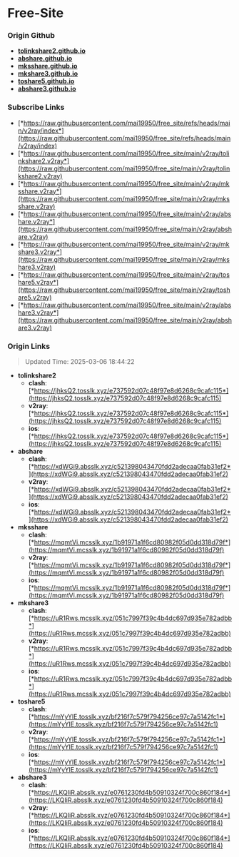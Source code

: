 # Free-Site

### Origin Github

- [**tolinkshare2.github.io**](https://github.com/tolinkshare2/tolinkshare2.github.io)
- [**abshare.github.io**](https://github.com/abshare/abshare.github.io)
- [**mksshare.github.io**](https://github.com/mksshare/mksshare.github.io)
- [**mkshare3.github.io**](https://github.com/mkshare3/mkshare3.github.io)
- [**toshare5.github.io**](https://github.com/toshare5/toshare5.github.io)
- [**abshare3.github.io**](https://github.com/abshare3/abshare3.github.io)

### Subscribe Links

- [*https://raw.githubusercontent.com/mai19950/free_site/refs/heads/main/v2ray/index*](https://raw.githubusercontent.com/mai19950/free_site/refs/heads/main/v2ray/index)
- [*https://raw.githubusercontent.com/mai19950/free_site/main/v2ray/tolinkshare2.v2ray*](https://raw.githubusercontent.com/mai19950/free_site/main/v2ray/tolinkshare2.v2ray)
- [*https://raw.githubusercontent.com/mai19950/free_site/main/v2ray/mksshare.v2ray*](https://raw.githubusercontent.com/mai19950/free_site/main/v2ray/mksshare.v2ray)
- [*https://raw.githubusercontent.com/mai19950/free_site/main/v2ray/abshare.v2ray*](https://raw.githubusercontent.com/mai19950/free_site/main/v2ray/abshare.v2ray)
- [*https://raw.githubusercontent.com/mai19950/free_site/main/v2ray/mkshare3.v2ray*](https://raw.githubusercontent.com/mai19950/free_site/main/v2ray/mkshare3.v2ray)
- [*https://raw.githubusercontent.com/mai19950/free_site/main/v2ray/toshare5.v2ray*](https://raw.githubusercontent.com/mai19950/free_site/main/v2ray/toshare5.v2ray)
- [*https://raw.githubusercontent.com/mai19950/free_site/main/v2ray/abshare3.v2ray*](https://raw.githubusercontent.com/mai19950/free_site/main/v2ray/abshare3.v2ray)

### Origin Links

> Updated Time: 2025-03-06 18:44:22

- **tolinkshare2**
  - **clash**: [*https://jhksQ2.tosslk.xyz/e737592d07c48f97e8d6268c9cafc115*](https://jhksQ2.tosslk.xyz/e737592d07c48f97e8d6268c9cafc115)
  - **v2ray**: [*https://jhksQ2.tosslk.xyz/e737592d07c48f97e8d6268c9cafc115*](https://jhksQ2.tosslk.xyz/e737592d07c48f97e8d6268c9cafc115)
  - **ios**: [*https://jhksQ2.tosslk.xyz/e737592d07c48f97e8d6268c9cafc115*](https://jhksQ2.tosslk.xyz/e737592d07c48f97e8d6268c9cafc115)
- **abshare**
  - **clash**: [*https://xdWGi9.absslk.xyz/c521398043470fdd2adecaa0fab31ef2*](https://xdWGi9.absslk.xyz/c521398043470fdd2adecaa0fab31ef2)
  - **v2ray**: [*https://xdWGi9.absslk.xyz/c521398043470fdd2adecaa0fab31ef2*](https://xdWGi9.absslk.xyz/c521398043470fdd2adecaa0fab31ef2)
  - **ios**: [*https://xdWGi9.absslk.xyz/c521398043470fdd2adecaa0fab31ef2*](https://xdWGi9.absslk.xyz/c521398043470fdd2adecaa0fab31ef2)
- **mksshare**
  - **clash**: [*https://mqmtVi.mcsslk.xyz/1b91971a1f6cd80982f05d0dd318d79f*](https://mqmtVi.mcsslk.xyz/1b91971a1f6cd80982f05d0dd318d79f)
  - **v2ray**: [*https://mqmtVi.mcsslk.xyz/1b91971a1f6cd80982f05d0dd318d79f*](https://mqmtVi.mcsslk.xyz/1b91971a1f6cd80982f05d0dd318d79f)
  - **ios**: [*https://mqmtVi.mcsslk.xyz/1b91971a1f6cd80982f05d0dd318d79f*](https://mqmtVi.mcsslk.xyz/1b91971a1f6cd80982f05d0dd318d79f)
- **mkshare3**
  - **clash**: [*https://uR1Rws.mcsslk.xyz/051c7997f39c4b4dc697d935e782adbb*](https://uR1Rws.mcsslk.xyz/051c7997f39c4b4dc697d935e782adbb)
  - **v2ray**: [*https://uR1Rws.mcsslk.xyz/051c7997f39c4b4dc697d935e782adbb*](https://uR1Rws.mcsslk.xyz/051c7997f39c4b4dc697d935e782adbb)
  - **ios**: [*https://uR1Rws.mcsslk.xyz/051c7997f39c4b4dc697d935e782adbb*](https://uR1Rws.mcsslk.xyz/051c7997f39c4b4dc697d935e782adbb)
- **toshare5**
  - **clash**: [*https://mYyYlE.tosslk.xyz/bf216f7c579f794256ce97c7a5142fc1*](https://mYyYlE.tosslk.xyz/bf216f7c579f794256ce97c7a5142fc1)
  - **v2ray**: [*https://mYyYlE.tosslk.xyz/bf216f7c579f794256ce97c7a5142fc1*](https://mYyYlE.tosslk.xyz/bf216f7c579f794256ce97c7a5142fc1)
  - **ios**: [*https://mYyYlE.tosslk.xyz/bf216f7c579f794256ce97c7a5142fc1*](https://mYyYlE.tosslk.xyz/bf216f7c579f794256ce97c7a5142fc1)
- **abshare3**
  - **clash**: [*https://LKQIiR.absslk.xyz/e0761230fd4b50910324f700c860f184*](https://LKQIiR.absslk.xyz/e0761230fd4b50910324f700c860f184)
  - **v2ray**: [*https://LKQIiR.absslk.xyz/e0761230fd4b50910324f700c860f184*](https://LKQIiR.absslk.xyz/e0761230fd4b50910324f700c860f184)
  - **ios**: [*https://LKQIiR.absslk.xyz/e0761230fd4b50910324f700c860f184*](https://LKQIiR.absslk.xyz/e0761230fd4b50910324f700c860f184)
